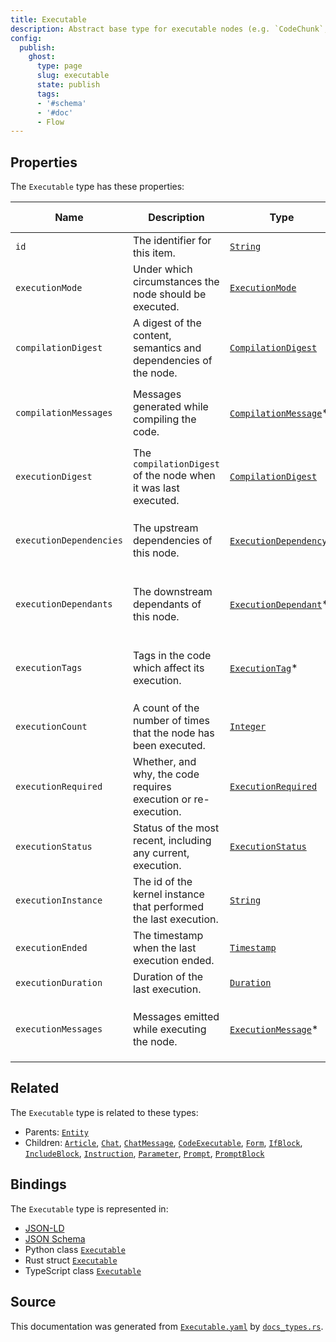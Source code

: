```yaml
---
title: Executable
description: Abstract base type for executable nodes (e.g. `CodeChunk`, `CodeExpression`, `Call`).
config:
  publish:
    ghost:
      type: page
      slug: executable
      state: publish
      tags:
      - '#schema'
      - '#doc'
      - Flow
---
```


## Properties

The `Executable` type has these properties:

| Name                    | Description                                                      | Type                                                                                           | Inherited from                                                     | `JSON-LD @id`                        | Aliases                                                                                                                   |
| ----------------------- | ---------------------------------------------------------------- | ---------------------------------------------------------------------------------------------- | ------------------------------------------------------------------ | ------------------------------------ | ------------------------------------------------------------------------------------------------------------------------- |
| `id`                    | The identifier for this item.                                    | [`String`](https://stencila.ghost.io/docs/reference/schema/string)                             | [`Entity`](https://stencila.ghost.io/docs/reference/schema/entity) | [`schema:id`](https://schema.org/id) | -                                                                                                                         |
| `executionMode`         | Under which circumstances the node should be executed.           | [`ExecutionMode`](https://stencila.ghost.io/docs/reference/schema/execution-mode)              | -                                                                  | `stencila:executionMode`             | `execution-mode`, `execution_mode`                                                                                        |
| `compilationDigest`     | A digest of the content, semantics and dependencies of the node. | [`CompilationDigest`](https://stencila.ghost.io/docs/reference/schema/compilation-digest)      | -                                                                  | `stencila:compilationDigest`         | `compilation-digest`, `compilation_digest`                                                                                |
| `compilationMessages`   | Messages generated while compiling the code.                     | [`CompilationMessage`](https://stencila.ghost.io/docs/reference/schema/compilation-message)*   | -                                                                  | `stencila:compilationMessages`       | `compilation-messages`, `compilation_messages`, `compilationMessage`, `compilation-message`, `compilation_message`        |
| `executionDigest`       | The `compilationDigest` of the node when it was last executed.   | [`CompilationDigest`](https://stencila.ghost.io/docs/reference/schema/compilation-digest)      | -                                                                  | `stencila:executionDigest`           | `execution-digest`, `execution_digest`                                                                                    |
| `executionDependencies` | The upstream dependencies of this node.                          | [`ExecutionDependency`](https://stencila.ghost.io/docs/reference/schema/execution-dependency)* | -                                                                  | `stencila:executionDependencies`     | `execution-dependencies`, `execution_dependencies`, `executionDependency`, `execution-dependency`, `execution_dependency` |
| `executionDependants`   | The downstream dependants of this node.                          | [`ExecutionDependant`](https://stencila.ghost.io/docs/reference/schema/execution-dependant)*   | -                                                                  | `stencila:executionDependants`       | `execution-dependants`, `execution_dependants`, `executionDependant`, `execution-dependant`, `execution_dependant`        |
| `executionTags`         | Tags in the code which affect its execution.                     | [`ExecutionTag`](https://stencila.ghost.io/docs/reference/schema/execution-tag)*               | -                                                                  | `stencila:executionTags`             | `execution-tags`, `execution_tags`, `executionTag`, `execution-tag`, `execution_tag`                                      |
| `executionCount`        | A count of the number of times that the node has been executed.  | [`Integer`](https://stencila.ghost.io/docs/reference/schema/integer)                           | -                                                                  | `stencila:executionCount`            | `execution-count`, `execution_count`                                                                                      |
| `executionRequired`     | Whether, and why, the code requires execution or re-execution.   | [`ExecutionRequired`](https://stencila.ghost.io/docs/reference/schema/execution-required)      | -                                                                  | `stencila:executionRequired`         | `execution-required`, `execution_required`                                                                                |
| `executionStatus`       | Status of the most recent, including any current, execution.     | [`ExecutionStatus`](https://stencila.ghost.io/docs/reference/schema/execution-status)          | -                                                                  | `stencila:executionStatus`           | `execution-status`, `execution_status`                                                                                    |
| `executionInstance`     | The id of the kernel instance that performed the last execution. | [`String`](https://stencila.ghost.io/docs/reference/schema/string)                             | -                                                                  | `stencila:executionInstance`         | `execution-instance`, `execution_instance`                                                                                |
| `executionEnded`        | The timestamp when the last execution ended.                     | [`Timestamp`](https://stencila.ghost.io/docs/reference/schema/timestamp)                       | -                                                                  | `stencila:executionEnded`            | `execution-ended`, `execution_ended`                                                                                      |
| `executionDuration`     | Duration of the last execution.                                  | [`Duration`](https://stencila.ghost.io/docs/reference/schema/duration)                         | -                                                                  | `stencila:executionDuration`         | `execution-duration`, `execution_duration`                                                                                |
| `executionMessages`     | Messages emitted while executing the node.                       | [`ExecutionMessage`](https://stencila.ghost.io/docs/reference/schema/execution-message)*       | -                                                                  | `stencila:executionMessages`         | `execution-messages`, `execution_messages`, `executionMessage`, `execution-message`, `execution_message`                  |

## Related

The `Executable` type is related to these types:

- Parents: [`Entity`](https://stencila.ghost.io/docs/reference/schema/entity)
- Children: [`Article`](https://stencila.ghost.io/docs/reference/schema/article), [`Chat`](https://stencila.ghost.io/docs/reference/schema/chat), [`ChatMessage`](https://stencila.ghost.io/docs/reference/schema/chat-message), [`CodeExecutable`](https://stencila.ghost.io/docs/reference/schema/code-executable), [`Form`](https://stencila.ghost.io/docs/reference/schema/form), [`IfBlock`](https://stencila.ghost.io/docs/reference/schema/if-block), [`IncludeBlock`](https://stencila.ghost.io/docs/reference/schema/include-block), [`Instruction`](https://stencila.ghost.io/docs/reference/schema/instruction), [`Parameter`](https://stencila.ghost.io/docs/reference/schema/parameter), [`Prompt`](https://stencila.ghost.io/docs/reference/schema/prompt), [`PromptBlock`](https://stencila.ghost.io/docs/reference/schema/prompt-block)

## Bindings

The `Executable` type is represented in:

- [JSON-LD](https://stencila.org/Executable.jsonld)
- [JSON Schema](https://stencila.org/Executable.schema.json)
- Python class [`Executable`](https://github.com/stencila/stencila/blob/main/python/python/stencila/types/executable.py)
- Rust struct [`Executable`](https://github.com/stencila/stencila/blob/main/rust/schema/src/types/executable.rs)
- TypeScript class [`Executable`](https://github.com/stencila/stencila/blob/main/ts/src/types/Executable.ts)

## Source

This documentation was generated from [`Executable.yaml`](https://github.com/stencila/stencila/blob/main/schema/Executable.yaml) by [`docs_types.rs`](https://github.com/stencila/stencila/blob/main/rust/schema-gen/src/docs_types.rs).
